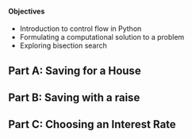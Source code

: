#### Objectives
- Introduction to control flow in Python
- Formulating a computational solution to a problem
- Exploring bisection search

## Part A: Saving for a House
## Part B: Saving with a raise
## Part C: Choosing an Interest Rate